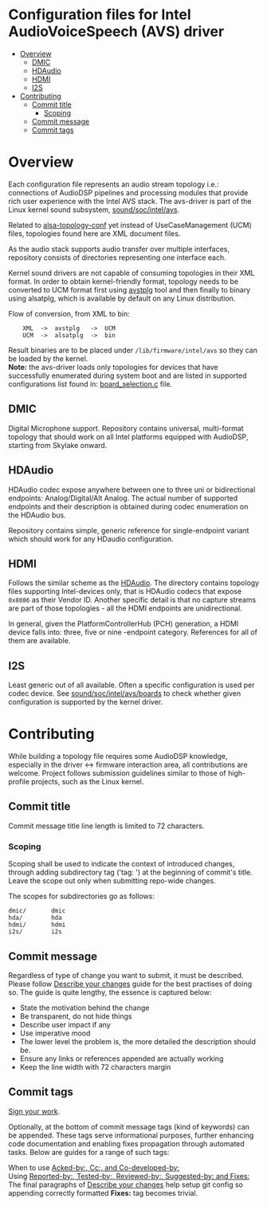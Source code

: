 Configuration files for Intel AudioVoiceSpeech (AVS) driver
========================

 * [Overview](#overview)
   * [DMIC](#dmic)
   * [HDAudio](#hdaudio)
   * [HDMI](#hdmi)
   * [I2S](#i2s)
 * [Contributing](#contributing)
   * [Commit title](#commit-title)
     * [Scoping](#scoping)
   * [Commit message](#commit-message)
   * [Commit tags](#commit-tags)

# Overview

Each configuration file represents an audio stream topology i.e.: connections of AudioDSP pipelines
and processing modules that provide rich user experience with the Intel AVS stack. The avs-driver is
part of the Linux kernel sound subsystem,
[sound/soc/intel/avs](https://git.kernel.org/pub/scm/linux/kernel/git/torvalds/linux.git/tree/sound/soc/intel/avs).

Related to [alsa-topology-conf](https://github.com/alsa-project/alsa-topology-conf) yet instead of
UseCaseManagement (UCM) files, topologies found here are XML document files.

As the audio stack supports audio transfer over multiple interfaces, repository consists of
directories representing one interface each.

Kernel sound drivers are not capable of consuming topologies in their XML format. In order to obtain
kernel-friendly format, topology needs to be converted to UCM format first using
[avstplg](https://github.com/thesofproject/avsdk/tree/main/avstplg) tool and then finally to binary
using alsatplg, which is available by default on any Linux distribution.

Flow of conversion, from XML to bin:
```
	XML  ->  avstplg   ->  UCM
	UCM  ->  alsatplg  ->  bin
```
Result binaries are to be placed under `/lib/firmware/intel/avs` so they can be loaded by the
kernel.\
**Note:** the avs-driver loads only topologies for devices that have successfully enumerated during
system boot and are listed in supported configurations list found in:
[board_selection.c](https://git.kernel.org/pub/scm/linux/kernel/git/torvalds/linux.git/tree/sound/soc/intel/avs/board_selection.c)
file.

## DMIC

Digital Microphone support. Repository contains universal, multi-format topology that should work on
all Intel platforms equipped with AudioDSP, starting from Skylake onward.

## HDAudio

HDAudio codec expose anywhere between one to three uni or bidirectional endpoints:
Analog/Digital/Alt Analog. The actual number of supported endpoints and their description is
obtained during codec enumeration on the HDAudio bus.

Repository contains simple, generic reference for single-endpoint variant which should work for any
HDaudio configuration.

## HDMI

Follows the similar scheme as the [HDAudio](#hdaudio). The directory contains topology files
supporting Intel-devices only, that is HDAudio codecs that expose `0x8086` as their Vendor ID.
Another specific detail is that no capture streams are part of those topologies - all the HDMI
endpoints are unidirectional.

In general, given the PlatformControllerHub (PCH) generation, a HDMI device falls into: three, five
or nine -endpoint category. References for all of them are available.

## I2S

Least generic out of all available. Often a specific configuration is used per codec device. See
[sound/soc/intel/avs/boards](https://git.kernel.org/pub/scm/linux/kernel/git/torvalds/linux.git/tree/sound/soc/intel/avs/boards)
to check whether given configuration is supported by the kernel driver.

# Contributing

While building a topology file requires some AudioDSP knowledge, especially in the driver <->
firmware interaction area, all contributions are welcome. Project follows submission guidelines
similar to those of high-profile projects, such as the Linux kernel.

## Commit title

Commit message title line length is limited to 72 characters.

### Scoping

Scoping shall be used to indicate the context of introduced changes, through adding subdirectory tag
('tag: ') at the beginning of commit's title. Leave the scope out only when submitting repo-wide
changes.

The scopes for subdirectories go as follows:
```
dmic/		dmic
hda/		hda
hdmi/		hdmi
i2s/		i2s
```

## Commit message

Regardless of type of change you want to submit, it must be described.
Please follow [Describe your changes](
https://www.kernel.org/doc/html/latest/process/submitting-patches.html#describe-your-changes) guide
for the best practises of doing so. The guide is quite lengthy, the essence is captured below:

*   State the motivation behind the change
*   Be transparent, do not hide things
*   Describe user impact if any
*   Use imperative mood
*   The lower level the problem is, the more detailed the description
    should be.
*   Ensure any links or references appended are actually working
*   Keep the line width with 72 characters margin

## Commit tags

[Sign your work](https://www.kernel.org/doc/html/latest/process/submitting-patches.html#sign-your-work-the-developer-s-certificate-of-origin).

Optionally, at the bottom of commit message tags (kind of keywords) can be appended. These tags
serve informational purposes, further enhancing code documentation and enabling fixes propagation
through automated tasks. Below are guides for a range of such tags:

When to use [Acked-by:, Cc:, and Co-developed-by:](
https://www.kernel.org/doc/html/latest/process/submitting-patches.html#when-to-use-acked-by-cc-and-co-developed-by)\
Using [Reported-by:, Tested-by:, Reviewed-by:, Suggested-by: and Fixes:](
https://www.kernel.org/doc/html/latest/process/submitting-patches.html#using-reported-by-tested-by-reviewed-by-suggested-by-and-fixes)\
The final paragraphs of [Describe your changes](
https://www.kernel.org/doc/html/latest/process/submitting-patches.html#describe-your-changes) help
setup git config so appending correctly formatted **Fixes:** tag becomes trivial.
